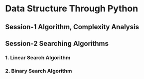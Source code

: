 # Data Structure Through Python

## Session-1 Algorithm, Complexity Analysis

## Session-2 Searching Algorithms

### 1. Linear Search Algorithm





### 2. Binary Search Algorithm